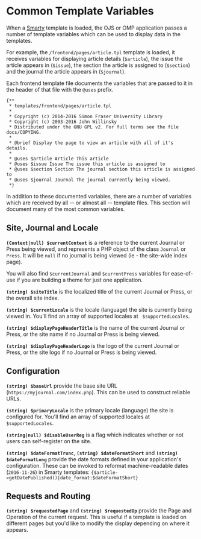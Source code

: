 # Common Template Variables

When a [Smarty](html-smarty.md) template is loaded, the OJS or OMP application passes a number of template variables which can be used to display data in the templates.

For example, the `/frontend/pages/article.tpl` template is loaded, it receives variables for displaying article details (`$article`), the issue the article appears in (`$issue`), the section the article is assigned to (`$section`) and the journal the article appears in (`$journal`).

Each frontend template file documents the variables that are passed to it in the header of that file with the `@uses` prefix.

```
{**
 * templates/frontend/pages/article.tpl
 *
 * Copyright (c) 2014-2016 Simon Fraser University Library
 * Copyright (c) 2003-2016 John Willinsky
 * Distributed under the GNU GPL v2. For full terms see the file docs/COPYING.
 *
 * @brief Display the page to view an article with all of it's details.
 *
 * @uses $article Article This article
 * @uses $issue Issue The issue this article is assigned to
 * @uses $section Section The journal section this article is assigned to
 * @uses $journal Journal The journal currently being viewed.
 *}
```

In addition to these documented variables, there are a number of variables which are received by all -- or almost all -- template files. This section will document many of the most common variables.

## Site, Journal and Locale

**`(Context|null) $currentContext`** is a reference to the current Journal or Press being viewed, and represents a PHP object of the class `Journal` or `Press`. It will be `null` if no journal is being viewed (ie - the site-wide index page).

You will also find `$currentJournal` and `$currentPress` variables for ease-of-use if you are building a theme for just one application.

**`(string) $siteTitle`**  is the localized title of the current Journal or Press, or the overall site index.

**`(string) $currentLocale`** is the locale (language) the site is currently being viewed in. You'll find an array of supported locales at ` $supportedLocales`.

**`(string) $displayPageHeaderTitle`** is the name of the current Journal or Press, or the site name if no Journal or Press is being viewed.

**`(string) $displayPageHeaderLogo`** is the logo of the current Journal or Press, or the site logo if no Journal or Press is being viewed.

## Configuration

**`(string) $baseUrl`** provide the base site URL (`https://myjournal.com/index.php`). This can be used to construct reliable URLs.

**`(string) $primaryLocale`** is the primary locale (language) the site is configured for. You'll find an array of supported locales at ` $supportedLocales`.

**`(string|null) $disableUserReg`** is a flag which indicates whether or not users can self-register on the site.

**`(string) $dateFormatTrunc`**, **`(string) $dateFormatShort`** and **`(string) $dateFormatLong`** provide the date formats defined in your application's configuration. These can be invoked to reformat machine-readable dates (`2016-11-26`) in Smarty templates: `{$article->getDatePublished()|date_format:$dateFormatShort}`

## Requests and Routing

**`(string) $requestedPage`** and **`(string) $requestedOp`** provide the Page and Operation of the current request. This is useful if a template is loaded on different pages but you'd like to modify the display depending on where it appears.
